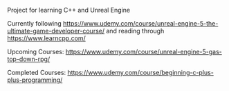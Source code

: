 Project for learning C++ and Unreal Engine

Currently following 
https://www.udemy.com/course/unreal-engine-5-the-ultimate-game-developer-course/
and reading through https://www.learncpp.com/

Upcoming Courses: 
https://www.udemy.com/course/unreal-engine-5-gas-top-down-rpg/

Completed Courses:
https://www.udemy.com/course/beginning-c-plus-plus-programming/

